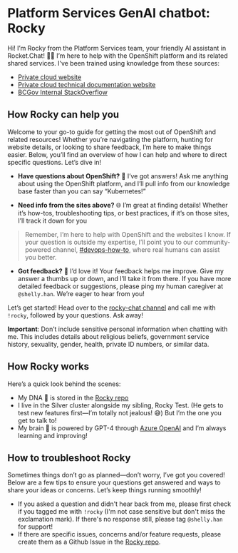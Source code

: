 # Platform Services GenAI chatbot: Rocky

Hi! I’m Rocky from the Platform Services team, your friendly AI assistant in Rocket.Chat! 🤖✨ I’m here to help with the OpenShift platform and its related shared services. I’ve been trained using knowledge from these sources:

- [Private cloud website](http://digital.gov.bc.ca/delivery/cloud/private)
- [Private cloud technical documentation website](https://developer.gov.bc.ca/docs/default/component/platform-developer-docs/)
- [BCGov Internal StackOverflow](https://stackoverflow.developer.gov.bc.ca/)


## How Rocky can help you

Welcome to your go-to guide for getting the most out of OpenShift and related resources! Whether you’re navigating the platform, hunting for website details, or looking to share feedback, I’m here to make things easier. Below, you’ll find an overview of how I can help and where to direct specific questions. Let’s dive in!

- **Have questions about OpenShift?** 🤔 I’ve got answers! Ask me anything about using the OpenShift platform, and I’ll pull info from our knowledge base faster than you can say “Kubernetes!”

- **Need info from the sites above?** 🌐 I’m great at finding details! Whether it’s how-tos, troubleshooting tips, or best practices, if it’s on those sites, I’ll track it down for you

> Remember, I’m here to help with OpenShift and the websites I know. If your question is outside my expertise, I’ll point you to our community-powered channel, [#devops-how-to](https://chat.developer.gov.bc.ca/channel/devops-how-to), where real humans can assist you better.

- **Got feedback?** 💬 I’d love it! Your feedback helps me improve. Give my answer a thumbs up or down, and I’ll take it from there. If you have more detailed feedback or suggestions, please ping my human caregiver at `@shelly.han`. We’re eager to hear from you! 

Let’s get started! Head over to the [rocky-chat channel](https://chat.developer.gov.bc.ca/channel/rocky-chat) and call me with `!rocky`, followed by your questions. Ask away!

**Important**: Don’t include sensitive personal information when chatting with me. This includes details about religious beliefs, government service history, sexuality, gender, health, private ID numbers, or similar data.

## How Rocky works 

Here’s a quick look behind the scenes:

- My DNA 🧬 is stored in the [Rocky repo](https://github.com/bcgov/rockychat)
- I live in the Silver cluster alongside my sibling, Rocky Test. (He gets to test new features first—I’m totally not jealous! 😅) But I’m the one you get to talk to!
- My brain 🧠 is powered by GPT-4 through [Azure OpenAI](https://azure.microsoft.com/en-us/products/ai-services/openai-service) and I’m always learning and improving!

## How to troubleshoot Rocky 

Sometimes things don’t go as planned—don’t worry, I’ve got you covered! Below are a few tips to ensure your questions get answered and ways to share your ideas or concerns. Let’s keep things running smoothly!

- If you asked a question and didn't hear back from me, please first check if you tagged me with `!rocky` (I'm not case sensitive but don't miss the exclamation mark). If there's no response still, please tag `@shelly.han` for support!
- If there are specific issues, concerns and/or feature requests, please create them as a Github Issue in the [Rocky repo](https://github.com/bcgov/rockychat).
